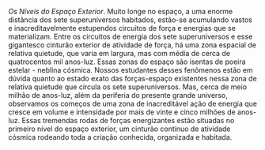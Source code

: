 ﻿<I>Os Níveis do Espaço Exterior</I>. Muito longe no espaço, a uma enorme distância dos sete superuniversos habitados, estão-se acumulando vastos e inacreditavelmente estupendos circuitos de força e energias que se materializam. Entre os circuitos de energia dos sete superuniversos e esse gigantesco cinturão exterior de atividade de força, há uma zona espacial de relativa quietude, que varia em largura, mas com média de cerca de quatrocentos mil anos-luz. Essas zonas do espaço são isentas de poeira estelar -  neblina cósmica. Nossos estudantes desses fenômenos estão em dúvida quanto ao estado exato das forças-espaço existentes nessa zona de relativa quietude que circula os sete superuniversos. Mas, cerca de meio milhão de anos-luz, além da periferia do presente grande universo, observamos os começos de uma zona de inacreditável ação de energia que cresce em volume e intensidade por mais de vinte e cinco milhões de anos-luz. Essas tremendas rodas de forças energizantes estão situadas no primeiro nível do espaço exterior, um cinturão contínuo de atividade cósmica rodeando toda a criação conhecida, organizada e habitada.